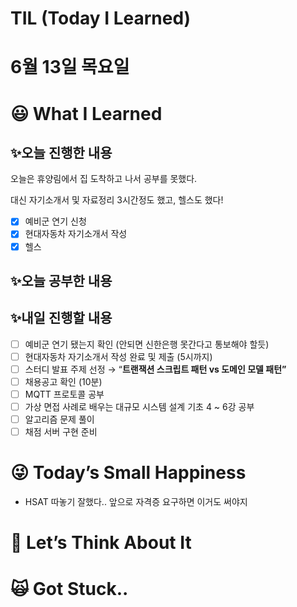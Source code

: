 # TIL (Today I Learned)

# 6월 13일 목요일

# 😃 What I Learned

## ✨오늘 진행한 내용

오늘은 휴양림에서 집 도착하고 나서 공부를 못했다.

대신 자기소개서 및 자료정리 3시간정도 했고, 헬스도 했다!

- [x]  예비군 연기 신청
- [x]  현대자동차 자기소개서 작성
- [x]  헬스

## ✨오늘 공부한 내용

## ✨내일 진행할 내용

- [ ]  예비군 연기 됐는지 확인 (안되면 신한은행 못간다고 통보해야 할듯)
- [ ]  현대자동차 자기소개서 작성 완료 및 제출 (5시까지)
- [ ]  스터디 발표 주제 선정 → “**트랜잭션 스크립트 패턴 vs 도메인 모델 패턴”**
- [ ]  채용공고 확인 (10분)
- [ ]  MQTT 프로토콜 공부
- [ ]  가상 면접 사례로 배우는 대규모 시스템 설계 기초 4 ~ 6강 공부
- [ ]  알고리즘 문제 풀이
- [ ]  채점 서버 구현 준비

# 😜 Today’s Small Happiness

- HSAT 따놓기 잘했다.. 앞으로 자격증 요구하면 이거도 써야지

# 🧐 Let’s Think About It

# 🙀 Got Stuck..